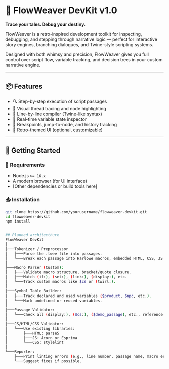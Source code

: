 # 🌌 FlowWeaver DevKit v1.0  
**Trace your tales. Debug your destiny.**

FlowWeaver is a retro-inspired development toolkit for inspecting, debugging, and stepping through narrative logic — perfect for interactive story engines, branching dialogues, and Twine-style scripting systems.

Designed with both whimsy and precision, FlowWeaver gives you full control over script flow, variable tracking, and decision trees in your custom narrative engine.

---

## 📦 Features

- 🔍 Step-by-step execution of script passages  
- 🧵 Visual thread tracing and node highlighting  
- 📄 Line-by-line compiler (Twine-like syntax)  
- 🧠 Real-time variable state inspector  
- 💾 Breakpoints, jump-to-node, and history tracking  
- 🎨 Retro-themed UI (optional, customizable)

---

## 🧰 Getting Started

### 🔧 Requirements
- Node.js `>= 16.x`
- A modern browser (for UI interface)
- [Other dependencies or build tools here]

### 📥 Installation

```bash
git clone https://github.com/yourusername/flowweaver-devkit.git
cd flowweaver-devkit
npm install


## Planned architecthure
FlowWeaver DevKit
│
├───Tokenizer / Preprocessor
│   ├───Parse the .twee file into passages.
│   └───Break each passage into Harlowe macros, embedded HTML, CSS, JS.
│
├───Macro Parser (Custom):
│   ├───Validate macro structure, bracket/quote closure.
│   ├───Match (if:), (set:), (link:), (display:), etc.
│   └───Track custom macros like $cs or (twirl:).
│
├───Symbol Table Builder:
│   ├───Track declared and used variables ($product, $npc, etc.).
│   └───Mark undefined or reused variables.
│
├───Passage Validator:
│   └───Check all (display:), ($cs:), ($demo_passage), etc., reference existing passages.
│
├───JS/HTML/CSS Validator:
│   └───Use existing libraries:
│       ├───HTML: parse5
│       ├───JS: Acorn or Esprima
│       └───CSS: stylelint
│
└───Reporter:
    ├───Print linting errors (e.g., line number, passage name, macro error).
    └───Suggest fixes if possible.